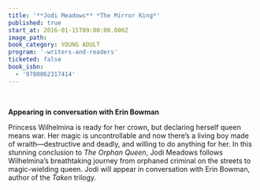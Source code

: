 ```yaml
---
title: '**Jodi Meadows** *The Mirror King*'
published: true
start_at: 2016-01-15T09:00:00.000Z
image_path:
book_category: YOUNG ADULT
program: '-writers-and-readers'
ticketed: false
book_isbn:
  - '9780062317414'
---
```



&nbsp;

**Appearing in conversation with Erin Bowman**

Princess Wilhelmina is ready for her crown, but declaring herself queen means war. Her magic is uncontrollable and now there’s a living boy made of wraith—destructive and deadly, and willing to do anything for her. In this stunning conclusion to *The Orphan Queen*, Jodi Meadows follows Wilhelmina’s breathtaking journey from orphaned criminal on the streets to magic-wielding queen. Jodi will appear in conversation with Erin Bowman, author of the *Taken* trilogy.